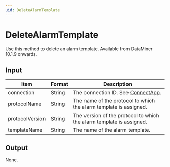 ```yaml
---
uid: DeleteAlarmTemplate
---
```


# DeleteAlarmTemplate

Use this method to delete an alarm template. Available from DataMiner 10.1.9 onwards.

## Input

| Item            | Format | Description                                                          |
|-----------------|--------|----------------------------------------------------------------------|
| connection      | String | The connection ID. See [ConnectApp](xref:ConnectApp).                 |
| protocolName    | String | The name of the protocol to which the alarm template is assigned.    |
| protocolVersion | String | The version of the protocol to which the alarm template is assigned. |
| templateName    | String | The name of the alarm template.                                      |

## Output

None.
